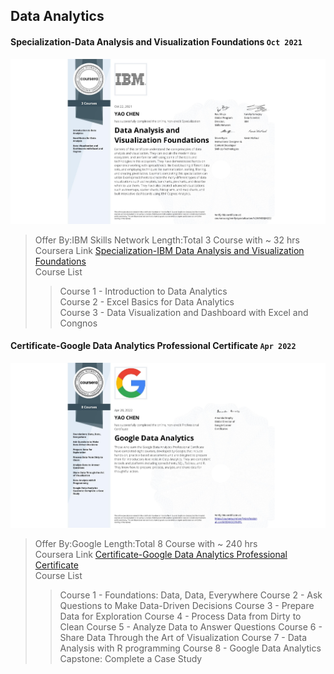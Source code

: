 ## Data Analytics

#### Specialization-Data Analysis and Visualization Foundations `Oct 2021`

![Certificate](Specialization-Data%20Analysis%20and%20Visualization%20Foundations/Specialization-IBM%20Data%20Analysis%20and%20Visualization%20Foundations.jpeg)

> Offer By:IBM Skills Network
> Length:Total 3 Course with ~ 32 hrs  
> Coursera Link [Specialization-IBM Data Analysis and Visualization Foundations](https://www.coursera.org/specializations/data-analysis-visualization-foundations)  
> Course List
>
> > Course 1 - Introduction to Data Analytics  
> > Course 2 - Excel Basics for Data Analytics  
> > Course 3 - Data Visualization and Dashboard with Excel and Congnos

#### Certificate-Google Data Analytics Professional Certificate `Apr 2022`

![Certificate](Certificate-Google%20Data%20Analytics%20Professional%20Certificate/Certificate-Google%20Data%20Analytics%20Professional%20Certificate.jpeg)

> Offer By:Google
> Length:Total 8 Course with ~ 240 hrs  
> Coursera Link [Certificate-Google Data Analytics Professional Certificate](https://www.coursera.org/specializations/google-data-analytics)  
> Course List
>
> > Course 1 - Foundations: Data, Data, Everywhere
> > Course 2 - Ask Questions to Make Data-Driven Decisions
> > Course 3 - Prepare Data for Exploration
> > Course 4 - Process Data from Dirty to Clean
> > Course 5 - Analyze Data to Answer Questions
> > Course 6 - Share Data Through the Art of Visualization
> > Course 7 - Data Analysis with R programming
> > Course 8 - Google Data Analytics Capstone: Complete a Case Study
